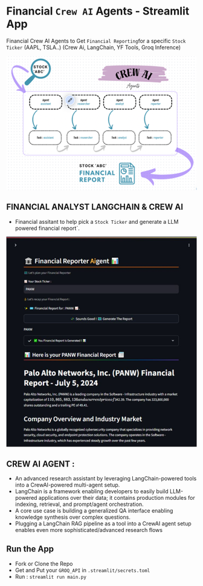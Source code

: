# Financial `Crew AI` Agents - Streamlit App
Financial Crew AI Agents to Get `Financial Reporting`for a specific `Stock Ticker` (AAPL, TSLA..) (Crew Ai, LangChain, YF Tools, Groq Inference)

![CrewAi App WorkFlow](workflow.png)

## FINANCIAL ANALYST LANGCHAIN & CREW AI
- Financial assitant to help pick a  `Stock Ticker` and generate a LLM powered financial report`.

![Financial agents App](crewaifin.JPG)

## CREW AI AGENT :
- An advanced research assistant by leveraging LangChain-powered tools into a CrewAI-powered multi-agent setup.
- LangChain is a framework enabling developers to easily build LLM-powered applications over their data; it contains production modules for indexing, retrieval, and prompt/agent orchestration.
- A core use case is building a generalized QA interface enabling knowledge synthesis over complex questions.
- Plugging a LangChain RAG pipeline as a tool into a CrewAI agent setup enables even more sophisticated/advanced research flows

## Run the App
- Fork or Clone the Repo
- Get and Put your `GROQ_API` in `.streamlit/secrets.toml`
- Run : `streamlit run main.py`
